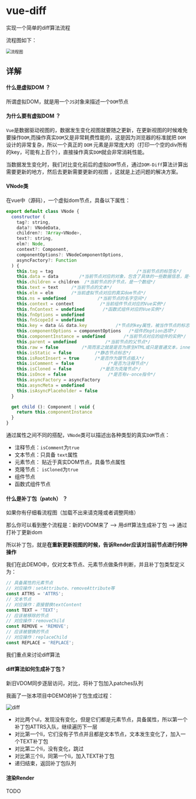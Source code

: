 # vue-diff

实现一个简单的diff算法流程

流程图如下：

<img src="G:\vue-diff\images\流程图.PNG" alt="流程图" style="zoom:80%;" />

## 详解

#### 什么是虚拟DOM ？

所谓虚拟DOM，就是用一个`JS`对象来描述一个`DOM`节点

#### 为什么要有虚拟DOM ？ 

`Vue`是数据驱动视图的，数据发生变化视图就要随之更新，在更新视图的时候难免要操作`DOM`,而操作真实`DOM`又是非常耗费性能的，这是因为浏览器的标准就把 `DOM` 设计的非常复杂，所以一个真正的 `DOM` 元素是非常庞大的（打印一个空的div所有的key，可能有上百个），直接操作真实`DOM`就会非常消耗性能。

当数据发生变化时，我们对比变化前后的虚拟`DOM`节点，通过`DOM-Diff`算法计算出需要更新的地方，然后去更新需要更新的视图 ，这就是上述问题的解决方案。

#### VNode类

在vue中（源码），一个虚拟dom节点，具备以下属性：

```javascript
export default class VNode {
  constructor (
    tag?: string,
    data?: VNodeData,
    children?: ?Array<VNode>,
    text?: string,
    elm?: Node,
    context?: Component,
    componentOptions?: VNodeComponentOptions,
    asyncFactory?: Function
  ) {
    this.tag = tag                                /*当前节点的标签名*/
    this.data = data        /*当前节点对应的对象，包含了具体的一些数据信息，是一个VNodeData类型，可以参考VNodeData类型中的数据信息*/
    this.children = children  /*当前节点的子节点，是一个数组*/
    this.text = text     /*当前节点的文本*/
    this.elm = elm       /*当前虚拟节点对应的真实dom节点*/
    this.ns = undefined            /*当前节点的名字空间*/
    this.context = context          /*当前组件节点对应的Vue实例*/
    this.fnContext = undefined       /*函数式组件对应的Vue实例*/
    this.fnOptions = undefined
    this.fnScopeId = undefined
    this.key = data && data.key           /*节点的key属性，被当作节点的标志，用以优化*/
    this.componentOptions = componentOptions   /*组件的option选项*/
    this.componentInstance = undefined       /*当前节点对应的组件的实例*/
    this.parent = undefined           /*当前节点的父节点*/
    this.raw = false         /*简而言之就是是否为原生HTML或只是普通文本，innerHTML的时候为true，textContent的时候为false*/
    this.isStatic = false         /*静态节点标志*/
    this.isRootInsert = true      /*是否作为跟节点插入*/
    this.isComment = false             /*是否为注释节点*/
    this.isCloned = false           /*是否为克隆节点*/
    this.isOnce = false                /*是否有v-once指令*/
    this.asyncFactory = asyncFactory
    this.asyncMeta = undefined
    this.isAsyncPlaceholder = false
  }

  get child (): Component | void {
    return this.componentInstance
  }
}
```

 通过属性之间不同的搭配，`VNode`类可以描述出各种类型的真实`DOM`节点：

- 注释节点：`isComment`为`true`
- 文本节点：只具备 `text`属性 
- 元素节点： 贴近于真实DOM节点，具备节点属性 
- 克隆节点： `isCloned`为`true` 
- 组件节点
- 函数式组件节点

#### 什么是补丁包（patch） ？

如果你有仔细看流程图（加载不出来请克隆或者调整网络）

那么你可以看到整个流程是：新的VDOM来了 --> 用diff算法生成补丁包 --> 通过打补丁更新dom

所以补丁包，就是**在重新更新视图的时候，告诉Render应该对当前节点进行何种操作**

我们在此DEMO中，仅对文本节点、元素节点做条件判断，并且补丁包类型定义为：

```javascript
// 具备属性的元素节点
// 对应操作：setAttribute、removeAttribute等
const ATTRS = 'ATTRS';
// 文本节点
// 对应操作：直接替换textContent
const TEXT = 'TEXT';
// 应该被移除的节点
// 对应操作：removeChild
const REMOVE = 'REMOVE';
// 应该被替换的节点
// 对应操作：replaceChild
const REPLACE = 'REPLACE';
```

我们重点来讨论diff算法

#### diff算法如何生成补丁包？

新旧VDOM同步逐层访问，对比，将补丁包加入patches队列

我画了一张本项目中DEMO的补丁包生成过程：

![diff](G:\vue-diff\images\diff.PNG)

- 对比两个ul，发现没有变化，但是它们都是元素节点，具备属性，所以第一个补丁包ATTRS入队，继续遍历下一层
- 对比第一个li，它们没有子节点并且都是文本节点，文本发生变化了，加入一个TEXT补丁包
- 对比第二个li，没有变化，跳过
- 对比第三个li，同第一个li，加入TEXT补丁包
- 递归结束，返回补丁包队列

#### 渲染Render

TODO